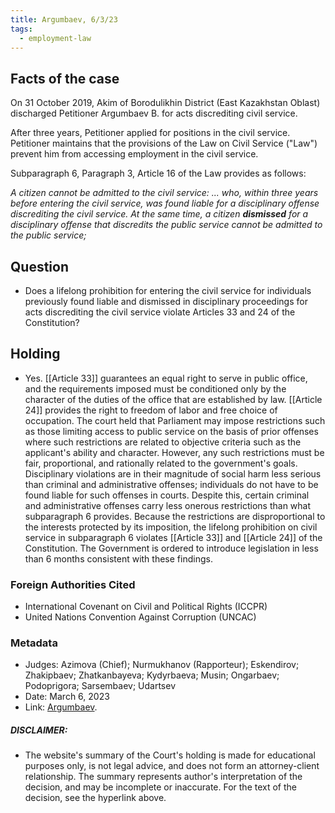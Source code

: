 ```yaml
---
title: Argumbaev, 6/3/23
tags:
  - employment-law
---
```

## Facts of the case

On 31 October 2019, Akim of Borodulikhin District (East Kazakhstan Oblast) discharged Petitioner Argumbaev B. for acts discrediting civil service.

After three years, Petitioner applied for positions in the civil service. Petitioner maintains that the provisions of the Law on Civil Service ("Law") prevent him from accessing employment in the civil service.

Subparagraph 6, Paragraph 3, Article 16 of the Law provides as follows:

*A citizen cannot be admitted to the civil service:
...
who, within three years before entering the civil service, was found liable for a disciplinary offense discrediting the civil service. At the same time, a citizen **dismissed** for a disciplinary offense that discredits the public service cannot be admitted to the public service;*

## Question

* Does a lifelong prohibition for entering the civil service for individuals previously found liable and dismissed in disciplinary proceedings for acts discrediting the civil service violate Articles 33 and 24 of the Constitution?

## Holding

* Yes. [[Article 33]] guarantees an equal right to serve in public office, and the requirements imposed must be conditioned only by the character of the duties of the office that are established by law. [[Article 24]] provides the right to freedom of labor and free choice of occupation. The court held that Parliament may impose restrictions such as those limiting access to public service on the basis of prior offenses where such restrictions are related to objective criteria such as the applicant's ability and character. However, any such restrictions must be fair, proportional, and rationally related to the government's goals. Disciplinary violations are in their magnitude of social harm less serious than criminal and administrative offenses; individuals do not have to be found liable for such offenses in courts. Despite this, certain criminal and administrative offenses carry less onerous restrictions than what subparagraph 6 provides. Because the restrictions are disproportional to the interests protected by its imposition, the lifelong prohibition on civil service in subparagraph 6 violates [[Article 33]]  and [[Article 24]] of the Constitution. The Government is ordered to introduce legislation in less than 6 months consistent with these findings.


### Foreign Authorities Cited
* International Covenant on Civil and Political Rights (ICCPR)
* United Nations Convention Against Corruption (UNCAC)
### Metadata
* Judges: Azimova (Chief); Nurmukhanov (Rapporteur); Eskendirov; Zhakipbaev; Zhatkanbayeva; Kydyrbaeva; Musin; Ongarbaev; Podoprigora; Sarsembaev; Udartsev
* Date: March 6, 2023
* Link: [Argumbaev](https://github.com/juzgenbayev/KSKR-Docs/blob/main/Argumbaev%2C%206%20March%202023.doc).

##### DISCLAIMER:
* The website's summary of the Court's holding is made for educational purposes only, is not legal advice, and does not form an attorney-client relationship. The summary represents author's interpretation of the decision, and may be incomplete or inaccurate. For the text of the decision, see the hyperlink above.